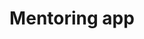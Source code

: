 ---
hackday: 28-cardiff
title: Mentoring app
summary: Developing a prototype app to collect data to monitor the impact of mentoring,
  and summarise mentoring activity for mentors and mentees.
thumbnail: mentoring_app.png
team:
- Tei Sheraton
- Nancy Redfern
- Gabriel Mateus Bernardo Harrington
- Kaviya Sundarapalan
- Courtenay Probert
- Matthew Mort
about: We deliver mentoring training for all sorts of people. Nancy and Tei have found
  the training the most impactful of our long careers as doctors in the NHS. Our vision
  is to make mentoring from trained mentors available for all doctors in the NHS.
  This benefits individual doctors, is good for different perspectives, helps the
  NHS and is better for patients. The GMC sees this too, advising doctors to use mentoring
  throughout our careers. Our problem is that we don't have good data about how mentoring
  is used or it's impact. So we want an app that will demonstrate impact, put mentors
  and mentees in contact, peer support and facilitate and track mentoring outcomes.
  We are starting small with a pilot and the genius IT input here has helped us take
  a step forward. Thank you.
links:
  website: https://h-mateus.github.io/NHS-Hack-day---mentoring-app/
  presentation: https://docs.google.com/presentation/d/1EbpcwGt8jhGBm9ievJBBJfORjd_9b90WJ7rNRVLThNw/edit#slide=id.p
  code:
  - https://h-mateus.github.io/NHS-Hack-day---mentoring-app/
  video: https://youtu.be/PBfsjB4ZACw
---